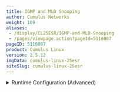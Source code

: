 ```yaml
---
title: IGMP and MLD Snooping
author: Cumulus Networks
weight: 109
aliases:
 - /display/CL25ESR/IGMP-and-MLD-Snooping
 - /pages/viewpage.action?pageId=5116087
pageID: 5116087
product: Cumulus Linux
version: 2.5.12
imgData: cumulus-linux-25esr
siteSlug: cumulus-linux-25esr
---
```

<details>

IGMP (Internet Group Management Protocol) and MLD (Multicast Listener
Discovery) snooping functionality is implemented in the bridge driver in
the kernel. IGMP snooping processes IGMP v1/v2/v3 reports received on a
bridge port in a bridge to identify the hosts which would like to
receive multicast traffic destined to that group.

When an IGMPv2 leave message is received, a group specific query is sent
to identify if there are any other hosts interested in that group,
before the group is deleted.

An IGMP query message received on a port is used to identify the port
that is connected to a router and is interested in receiving multicast
traffic.

MLD snooping processes MLD v1/v2 reports, queries and v1 done messages
for IPv6 groups. If IGMP or MLD snooping is disabled, multicast traffic
will be flooded to all the bridge ports in the bridge. The multicast
group IP address is mapped to a multicast MAC address and a forwarding
entry is created with a list of ports interested in receiving multicast
traffic destined to that group.

{{% imgOld 0 %}}

## <span>Commands</span>

  - brctl

  - bridge

## <span>Creating a Bridge and Configuring IGMP/MLD Snooping</span>

You need to set a number of parameters for IGMP and MLD snooping, but
the setting to enable it is `bridge-mcsnoop 1`. The following
configuration in `/etc/network/interfaces` is for the example bridge
above. For an explanation of the relevant parameters, see the
`ifupdown-addons-interfaces` man page. In terms of IGMP/MLD snooping,
make sure `bridge-mcsnoop` is true (it's enabled by default) and set the
IP address for the querier in an SVI under the bridge.

    auto br0
    iface br0
      bridge-vlan-aware yes
      bridge-ports swp1 swp2 swp3
      bridge-vids 100 200
      bridge-pvid 1
      bridge-stp on
      bridge-mclmc 2
      bridge-mcrouter 1
      bridge-mcsnoop  1
      bridge-mcsqc    2
      bridge-mcqifaddr 0
      bridge-mcquerier 0
      bridge-hashel 4096
      bridge-hashmax 4096
      bridge-mclmi 1
      bridge-mcmi 260
      bridge-mcqpi 255
      bridge-mcqi  125
      bridge-mcqri 10
      bridge-mcsqi 31
    
    # configure the source IP for the IGMP querier
    auto bridge br0.100
    iface br0.100
      bridge-mcsnoop 1
      bridge-igmp-querier-source 123.1.1.1
      
    auto swp1
    iface swp1
      bridge-vids 100
      bridge-portmcrouter 1
      bridge-portmcfl 0
    
    auto swp2
    iface swp2
      bridge-vids 200
      bridge-portmcrouter 1
      bridge-portmcfl 0
    
    auto swp3
    iface swp3
      bridge-access 100

<summary>Runtime Configuration (Advanced) </summary>

{{%notice warning%}}

A runtime configuration is non-persistent, which means the configuration
you create here does not persist after you reboot the switch.

{{%/notice%}}

To enable snooping at runtime, use the `brctl` command. Create a bridge
and add bridge ports to the bridge. IGMP and MLD snooping are enabled by
default on the bridge:

    cumulus@switch:~$ sudo brctl addbr br0
    cumulus@switch:~$ sudo brctl addif br0 swp1 swp2 swp3
    cumulus@switch:~$ sudo ifconfig br0 up

To get the IGMP/MLD snooping bridge state, use:

    cumulus@switch:~$ sudo brctl showstp br0
     br0
     bridge id              8000.7072cf8c272c
     designated root        8000.7072cf8c272c
     root port                 0                    path cost                  0
     max age                  20.00                 bridge max age            20.00
     hello time                2.00                 bridge hello time          2.00
     forward delay            15.00                 bridge forward delay      15.00
     ageing time             300.00
     hello timer               0.00                 tcn timer                  0.00
     topology change timer     0.00                 gc timer                 263.70
     hash elasticity        4096                    hash max                4096
     mc last member count      2                    mc init query count        2
     mc router                 1                    mc snooping                1
     mc last member timer      1.00                 mc membership timer      260.00
     mc querier timer        255.00                 mc query interval        125.00
     mc response interval     10.00                 mc init query interval    31.25
     mc querier                0                    mc query ifaddr            0
     flags
    
    swp1 (1)
     port id                8001                    state                forwarding
     designated root        8000.7072cf8c272c       path cost                  2
     designated bridge      8000.7072cf8c272c       message age timer          0.00
     designated port        8001                    forward delay timer        0.00
     designated cost           0                    hold timer                 0.00
     mc router                 1                    mc fast leave              0
     flags
    
    swp2 (2)
     port id                8002                    state                forwarding
     designated root        8000.7072cf8c272c       path cost                  2
     designated bridge      8000.7072cf8c272c       message age timer          0.00
     designated port        8002                    forward delay timer        0.00
     designated cost           0                    hold timer                 0.00
     mc router                 1                    mc fast leave              0
     flags
    
    swp3 (3)
     port id                8003                    state                forwarding
     designated root        8000.7072cf8c272c       path cost                  2
     designated bridge      8000.7072cf8c272c       message age timer          0.00
     designated port        8003                    forward delay timer        8.98
     designated cost           0                    hold timer                 0.00
     mc router                 1                    mc fast leave              0
     flags

To get the groups and bridge port state, use `bridge mdb show` command.
To display router ports and group information use `bridge -d mdb show`
command:

    cumulus@switch:~$ sudo bridge -d mdb show
     dev br0 port swp2 grp 234.10.10.10 temp
     dev br0 port swp1 grp 238.39.20.86 permanent
     dev br0 port swp1 grp 234.1.1.1 temp
     dev br0 port swp2 grp ff1a::9 permanent
     router ports on br0: swp3
    
    cumulus@switch:~$ sudo bridge mdb show
     dev br0 port swp2 grp 234.10.10.10 temp
     dev br0 port swp1 grp 238.39.20.86 permanent
     dev br0 port swp1 grp 234.1.1.1 temp
     dev br0 port swp2 grp ff1a::9 permanent

<span id="src-5116087_IGMPandMLDSnooping-igmp_disable"></span>To disable
IGMP and MLD snooping, use:

    cumulus@switch:~$ sudo brctl setmcsnoop br0 0

## <span>Configuring IGMP/MLD Snooping Parameters</span>

For an explanation of these parameters, see the `brctl` and
`ifupdown-addons-interfaces` man pages:

    cumulus@switch:~$ sudo brctl setmclmc br0 2
    cumulus@switch:~$ sudo brctl setmcrouter br0 1
    cumulus@switch:~$ sudo brctl setmcsqc br0 2
    cumulus@switch:~$ sudo brctl sethashel br0 4096
    cumulus@switch:~$ sudo brctl sethashmax br0 4096
    cumulus@switch:~$ sudo brctl setmclmi br0 1
    cumulus@switch:~$ sudo brctl setmcmi br0 260
    cumulus@switch:~$ sudo brctl setmcqpi br0 255
    cumulus@switch:~$ sudo brctl setmcqi br0 125
    cumulus@switch:~$ sudo brctl setmcqri br0 10
    cumulus@switch:~$ sudo brctl setmsqi br0 31

## <span>Querier and Fast Leave Configuration</span>

If there is no multicast router in the VLAN, the IGMP/MLD snooping
querier can be configured to generate query messages.

To send queries with a non-zero IP address, configure an IP address on
the bridge device, then set `setmcqifaddr` to 1:

    cumulus@switch:~$ sudo brctl setmcquerier br0 1
    cumulus@switch:~$ sudo brctl setmcqifaddr br0 1

If only one host is attached to each host port, fast leave can be
configured on that port. When a leave message is received on that port,
no query messages will be sent and the group will be deleted
immediately:

    cumulus@switch:~$ sudo brctl setportmcfl br0 swp1 1

## <span>Static Group and Router Port Configuration</span>

To configure static permanent multicast group on a port, use:

    cumulus@switch:~$ sudo bridge mdb add dev br0 port swp2 grp ff1a::9 permanent
    cumulus@switch:~$ sudo bridge mdb add dev br0 port swp1 grp 238.39.20.86 permanent

A static temporary multicast group can also be configured on a port,
which would be deleted after the membership timer expires, if no report
is received on that port:

    cumulus@switch:~$ sudo bridge mdb add dev br0 port swp1 grp 238.39.20.86 temp

To configure a static router port, use:

    cumulus@switch:~$ sudo brctl setportmcrouter br0 swp3 2

## <span>Configuration Files</span>

  - /etc/network/interfaces

## <span>Man Pages</span>

  - brctl(8)

  - bridge(8)

  - ifupdown-addons-interfaces(5)

## <span>Useful Links</span>

  - <http://www.linuxfoundation.org/collaborate/workgroups/networking/bridge#Snooping>

  - <https://tools.ietf.org/html/rfc4541>

  - <http://en.wikipedia.org/wiki/IGMP_snooping>

  - <http://tools.ietf.org/rfc/rfc2236.txt>

  - <http://tools.ietf.org/html/rfc3376>

  - <http://tools.ietf.org/search/rfc2710>

  - <http://tools.ietf.org/html/rfc3810>

<article id="html-search-results" class="ht-content" style="display: none;">

</article>

<footer id="ht-footer">

</footer>

</details>
